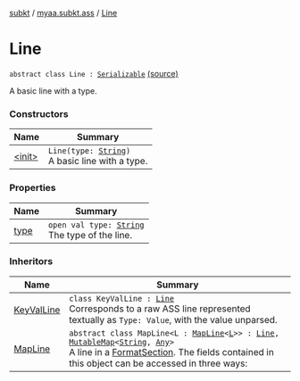 [subkt](../../index.md) / [myaa.subkt.ass](../index.md) / [Line](./index.md)

# Line

`abstract class Line : `[`Serializable`](https://docs.oracle.com/javase/9/docs/api/java/io/Serializable.html) [(source)](https://github.com/Myaamori/SubKt/blob/0.1.4/src/main/kotlin/myaa/subkt/ass/parser.kt#L243)

A basic line with a type.

### Constructors

| Name | Summary |
|---|---|
| [&lt;init&gt;](-init-.md) | `Line(type: `[`String`](https://kotlinlang.org/api/latest/jvm/stdlib/kotlin/-string/index.html)`)`<br>A basic line with a type. |

### Properties

| Name | Summary |
|---|---|
| [type](type.md) | `open val type: `[`String`](https://kotlinlang.org/api/latest/jvm/stdlib/kotlin/-string/index.html)<br>The type of the line. |

### Inheritors

| Name | Summary |
|---|---|
| [KeyValLine](../-key-val-line/index.md) | `class KeyValLine : `[`Line`](./index.md)<br>Corresponds to a raw ASS line represented textually as `Type: Value`, with the value unparsed. |
| [MapLine](../-map-line/index.md) | `abstract class MapLine<L : `[`MapLine`](../-map-line/index.md)`<`[`L`](../-map-line/index.md#L)`>> : `[`Line`](./index.md)`, `[`MutableMap`](https://kotlinlang.org/api/latest/jvm/stdlib/kotlin.collections/-mutable-map/index.html)`<`[`String`](https://kotlinlang.org/api/latest/jvm/stdlib/kotlin/-string/index.html)`, `[`Any`](https://kotlinlang.org/api/latest/jvm/stdlib/kotlin/-any/index.html)`>`<br>A line in a [FormatSection](../-format-section/index.md). The fields contained in this object can be accessed in three ways: |
